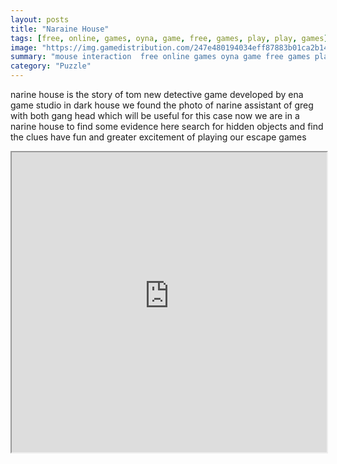 ```yaml
---
layout: posts
title: "Naraine House"
tags: [free, online, games, oyna, game, free, games, play, play, games]
image: "https://img.gamedistribution.com/247e480194034eff87883b01ca2b14f2.jpg"
summary: "mouse interaction  free online games oyna game free games play play games"
category: "Puzzle"
---
```


narine house is the story of tom new detective game developed by ena game studio in dark house we found the photo of narine assistant of greg with both gang head which will be useful for this case now we are in a narine house to find some evidence here search for hidden objects and find the clues have fun and greater excitement of playing our escape games

<iframe width="100%" height="480px;" src="https://flash.gamedistribution.com?game=247e480194034eff87883b01ca2b14f2"></iframe>